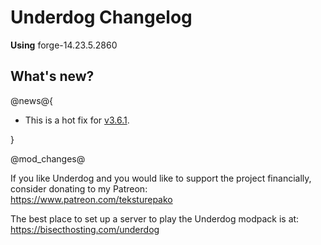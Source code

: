 # Underdog Changelog

**Using** forge-14.23.5.2860

## What's new?

@news@{

- This is a hot fix for [v3.6.1](https://github.com/juraj-hrivnak/Underdog/releases/tag/v3.6.1).

}

@mod_changes@

If you like Underdog and you would like to support the project financially, consider donating to my Patreon: \
<https://www.patreon.com/teksturepako>

The best place to set up a server to play the Underdog modpack is at: \
<https://bisecthosting.com/underdog>

